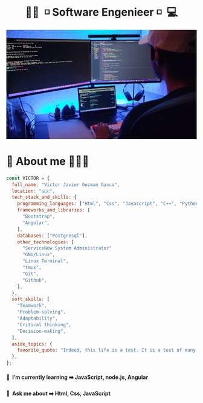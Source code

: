 <h1 align="center">👨‍💻&nbsp;&nbsp;◽&nbsp;Software Engenieer&nbsp;◽&nbsp;&nbsp;💻 </h1>

<p align="center">
<img src="https://github.com/zekt1209/zekt1209/blob/main/github-banner-pic2.jpeg" alt="victorguzman">
</p>

# 👻 About me 👨🏻‍🦱

```javascript
const VICTOR = {
  full_name: "Victor Javier Guzman Gasca",
  location: "🇲🇽",
  tech_stack_and_skills: {
    programming_languages: ["Html", "Css", "Javascript", "C++", "Python"],
    frameworks_and_libraries: [
      "Bootstrap",
      "Angular",
    ],
    databases: ["Postgresql"],
    other_technologies: [
      "ServiceNow System Administrator"
      "GNU/Linux",
      "Linux Terminal",
      "tmux",
      "Git",
      "Github",
    ],
  },
  soft_skills: [
    "Teamwork",
    "Problem-solving",
    "Adaptability",
    "Critical thinking",
    "Decision-making",
  ],
  aside_topics: {
    favorite_quote: "Indeed, this life is a test. It is a test of many things - of our convictions and priorities, our faith and our faithfulness, our patience and our resilience, and in the end, our ultimate desires.",
  },
};
```

#### 🧠 &nbsp;I’m currently learning ➡️ **JavaScript, node.js, Angular**

#### 💬 &nbsp;Ask me about ➡️ **Html, Css, JavaScript**

<!--

#### 👨‍💻 &nbsp;My personal webpage ➡️ **<a href="https://jarf-portfolio.netlify.app/" target="blank" rel="noopener noreferrer">https://jarf-portfolio.netlify.app/</a>**


#### 🤝 &nbsp;Connect with me ➡️ **<a href="https://www.linkedin.com/in/victor-guzman-ba7926241/" target="blank" rel="noopener noreferrer">https://www.linkedin.com/in/victor-guzman-ba7926241/</a>**

# 🐱 Github Stast 📊

<p>
  <img align="center" src="https://github-readme-stats.vercel.app/api?username=jorgerodz&show_icons=true&locale=en&theme=radical&custom_title=JorgeRodz's%20Stats&border_radius=10&hide_rank=true&border_color=f492ba" alt="jorgerodz" />&emsp;&emsp;&emsp;
  <img align="center" src="https://github-readme-stats.vercel.app/api/top-langs/?username=JorgeRodz&layout=compact" alt="victorguzman" />
</p>


# 💻 Hacktoberfest 🎃

[![@jorgerodz's Holopin board](https://holopin.me/jorgerodz)](https://holopin.io/@jorgerodz) 

-->
